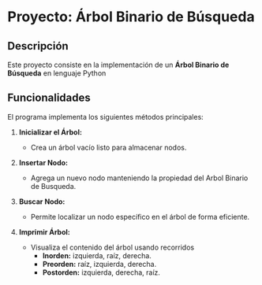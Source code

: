 # Proyecto: Árbol Binario de Búsqueda

## Descripción

Este proyecto consiste en la implementación de un **Árbol Binario de Búsqueda** en lenguaje Python

## Funcionalidades

El programa implementa los siguientes métodos principales:

1. **Inicializar el Árbol:**
   - Crea un árbol vacío listo para almacenar nodos.

2. **Insertar Nodo:**
   - Agrega un nuevo nodo manteniendo la propiedad del Arbol Binario de Busqueda.

3. **Buscar Nodo:**
   - Permite localizar un nodo específico en el árbol de forma eficiente.

4. **Imprimir Árbol:**
   - Visualiza el contenido del árbol usando recorridos
     - **Inorden:** izquierda, raíz, derecha.
     - **Preorden:** raíz, izquierda, derecha.
     - **Postorden:** izquierda, derecha, raíz.

